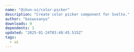 ```yaml
---
name: "@ikun-ui/color-picker"
description: "Create color picker component for Svelte."
author: "baiwusanyu"
downloads: 9
dependents: 1
updated: "2025-01-24T03:48:45.515Z"
tags: 
  - ui
---
```

